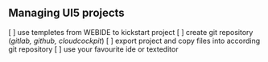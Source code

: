 ## Managing UI5 projects

[ ] use templetes from WEBIDE to kickstart project
[ ] create git repository (_gitlab, github, cloudcockpit_)
[ ] export project and copy files into according git repository
[ ] use your favourite ide or texteditor
